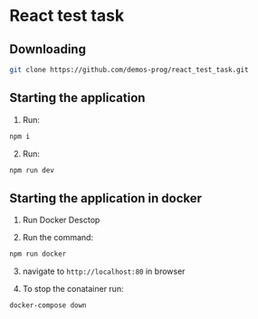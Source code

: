 # React test task

## Downloading

```bash
git clone https://github.com/demos-prog/react_test_task.git
```

## Starting the application

1. Run:

```bash
npm i
```

2. Run:

```bash
npm run dev
```

## Starting the application in docker

1. Run Docker Desctop

2. Run the command:

```bash
npm run docker
```

3. navigate to `http://localhost:80` in browser

4. To stop the conatainer run:

```bash
docker-compose down
```